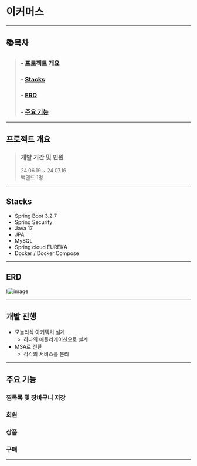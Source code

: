 # 이커머스

* * *

## 📚목차
>
>###   - [프로젝트 개요](#프로젝트-개요)
>###   - [Stacks](#Stacks)
>###   - [ERD](#ERD)
>###   - [주요 기능](#주요-기능)

* * *
## 프로젝트 개요  

>
>

>### 개발 기간 및 인원
>24.06.19 ~ 24.07.16<br>
>백엔드 1명
* * *
## Stacks
- Spring Boot 3.2.7
- Spring Security
- Java 17
- JPA
- MySQL
- Spring cloud EUREKA
- Docker / Docker Compose

* * *

## ERD
!![image](https://github.com/user-attachments/assets/08b1ae09-752e-48bb-abc9-d0c012e95d20)



* * *

## 개발 진행
- 모놀리식 아키텍처 설계
  - 하나의 애플리케이션으로 설계
- MSA로 전환
  - 각각의 서비스를 분리


* * *

## 주요 기능

  
  
### 찜목록 및 장바구니 저장


### 회원


### 상품


### 구매



* * *
